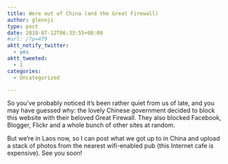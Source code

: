 ```yaml
---
title: Were out of China (and the Great Firewall)
author: glennji
type: post
date: 2010-07-12T06:33:55+00:00
#url: /?p=479
aktt_notify_twitter:
  - yes
aktt_tweeted:
  - 1
categories:
  - Uncategorized

---
```

So you&#8217;ve probably noticed it&#8217;s been rather quiet from us of late, and you may have guessed why: the lovely Chinese government decided to block this website with their beloved Great Firewall. They also blocked Facebook, Blogger, Flickr and a whole bunch of other sites at random.
  
But we&#8217;re in Laos now, so I can post what we got up to in China and upload a stack of photos from the nearest wifi-enabled pub (this Internet cafe is expensive). See you soon!

